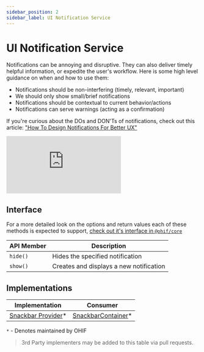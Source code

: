 ```yaml
---
sidebar_position: 2
sidebar_label: UI Notification Service
---
```

# UI Notification Service

Notifications can be annoying and disruptive. They can also deliver timely
helpful information, or expedite the user's workflow. Here is some high level
guidance on when and how to use them:

- Notifications should be non-interfering (timely, relevant, important)
- We should only show small/brief notifications
- Notifications should be contextual to current behavior/actions
- Notifications can serve warnings (acting as a confirmation)

If you're curious about the DOs and DON'Ts of notifications, check out this
article: ["How To Design Notifications For Better UX"][ux-article]



<div style={{padding:"56.25% 0 0 0", position:"relative"}}>
    <iframe src="https://player.vimeo.com/video/549260975?badge=0&amp;autopause=0&amp;player_id=0&amp;app_id=58479" frameBorder="0" allow="autoplay; fullscreen; picture-in-picture" allowFullScreen style= {{ position:"absolute",top:0,left:0,width:"100%",height:"100%"}} title="measurement-report"></iframe>
</div>


## Interface

For a more detailed look on the options and return values each of these methods
is expected to support, [check out it's interface in `@ohif/core`][interface]

| API Member | Description                             |
| ---------- | --------------------------------------- |
| `hide()`   | Hides the specified notification        |
| `show()`   | Creates and displays a new notification |

## Implementations

| Implementation                           | Consumer                                  |
| ---------------------------------------- | ----------------------------------------- |
| [Snackbar Provider][snackbar-provider]\* | [SnackbarContainer][snackbar-container]\* |

`*` - Denotes maintained by OHIF

> 3rd Party implementers may be added to this table via pull requests.

<!--
  LINKS
-->

<!-- prettier-ignore-start -->
[interface]: https://github.com/OHIF/Viewers/blob/master/platform/core/src/services/UINotificationService/index.js
[snackbar-provider]: https://github.com/OHIF/Viewers/blob/master/platform/ui/src/contextProviders/SnackbarProvider.js
[snackbar-container]: https://github.com/OHIF/Viewers/blob/master/platform/ui/src/components/snackbar/SnackbarContainer.js
[ux-article]: https://uxplanet.org/how-to-design-notifications-for-better-ux-6fb0711be54d
<!-- prettier-ignore-end -->
